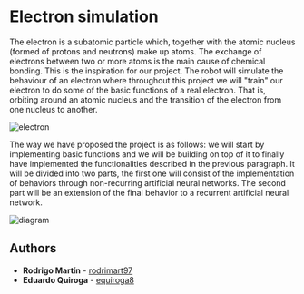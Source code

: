 # Electron simulation

The electron is a subatomic particle which, together with the atomic nucleus (formed of protons and neutrons) make up atoms. The exchange of electrons between two or more atoms is the main cause of chemical bonding. This is the inspiration for our project. The robot will simulate the behaviour of an electron where throughout this project we will "train" our electron to do some of the basic functions of a real electron. That is, orbiting around an atomic nucleus and the transition of the electron from one nucleus to another.

![electron](https://edu-quiroga.neocities.org/Selection_001.png)

The way we have proposed the project is as follows: we will start by implementing basic functions and we will be building on top of it to finally have implemented the functionalities described in the previous paragraph. It will be divided into two parts, the first one will consist of the implementation of behaviors through non-recurring artificial neural networks. The second part will be an extension of the final behavior to a recurrent artificial neural network.

 ![diagram](https://edu-quiroga.neocities.org/EXP4.png)
 
 ## Authors

* **Rodrigo Martín** - [rodrimart97](https://github.com/rodrimart97)
* **Eduardo Quiroga** - [equiroga8](https://github.com/equiroga8)
 

